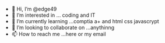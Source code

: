 - 👋 Hi, I’m @edge49
- 👀 I’m interested in ... coding and IT
- 🌱 I’m currently learning ...comptia a+ and html css javascrypt
- 💞️ I’m looking to collaborate on ...anythinng
- 📫 How to reach me ...here or my email

<!---
edge49/edge49 is a ✨ special ✨ repository because its `README.md` (this file) appears on your GitHub profile.
You can click the Preview link to take a look at your changes.
--->
